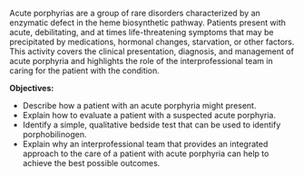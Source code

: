 Acute porphyrias are a group of rare disorders characterized by an enzymatic defect in the heme biosynthetic pathway. Patients present with acute, debilitating, and at times life-threatening symptoms that may be precipitated by medications, hormonal changes, starvation, or other factors. This activity covers the clinical presentation, diagnosis, and management of acute porphyria and highlights the role of the interprofessional team in caring for the patient with the condition.

**Objectives:**
- Describe how a patient with an acute porphyria might present.
- Explain how to evaluate a patient with a suspected acute porphyria.
- Identify a simple, qualitative bedside test that can be used to identify porphobilinogen.
- Explain why an interprofessional team that provides an integrated approach to the care of a patient with acute porphyria can help to achieve the best possible outcomes.